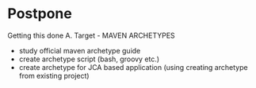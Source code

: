 Postpone
=========

Getting this done
A. Target - MAVEN ARCHETYPES
- study official maven archetype guide
- create archetype script (bash, groovy etc.)
- create archetype for JCA based application (using creating archetype from existing project)
